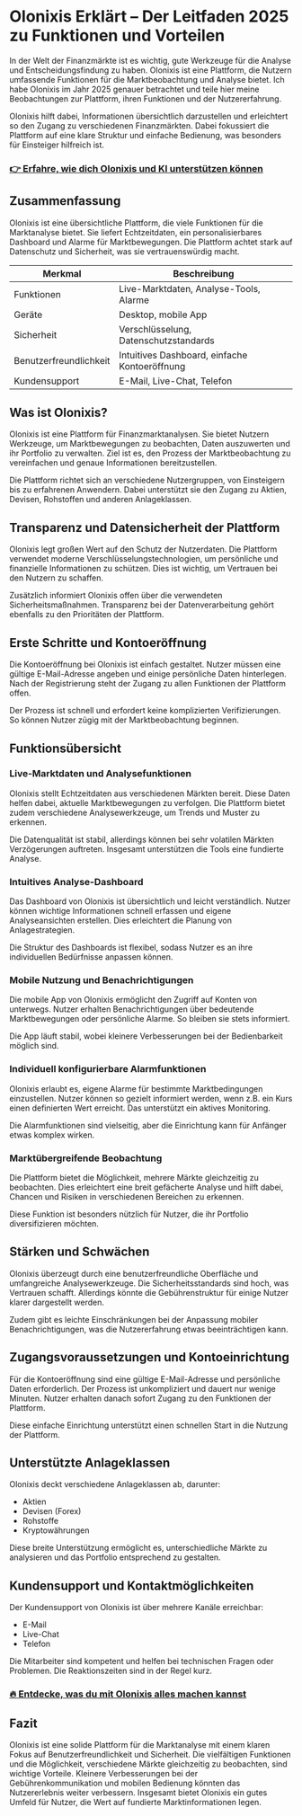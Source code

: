 # Olonixis Erklärt – Der Leitfaden 2025 zu Funktionen und Vorteilen
   
In der Welt der Finanzmärkte ist es wichtig, gute Werkzeuge für die Analyse und Entscheidungsfindung zu haben. Olonixis ist eine Plattform, die Nutzern umfassende Funktionen für die Marktbeobachtung und Analyse bietet. Ich habe Olonixis im Jahr 2025 genauer betrachtet und teile hier meine Beobachtungen zur Plattform, ihren Funktionen und der Nutzererfahrung.

Olonixis hilft dabei, Informationen übersichtlich darzustellen und erleichtert so den Zugang zu verschiedenen Finanzmärkten. Dabei fokussiert die Plattform auf eine klare Struktur und einfache Bedienung, was besonders für Einsteiger hilfreich ist.

### [👉 Erfahre, wie dich Olonixis und KI unterstützen können](https://t.co/gnS0B5tpJb)
## Zusammenfassung  
Olonixis ist eine übersichtliche Plattform, die viele Funktionen für die Marktanalyse bietet. Sie liefert Echtzeitdaten, ein personalisierbares Dashboard und Alarme für Marktbewegungen. Die Plattform achtet stark auf Datenschutz und Sicherheit, was sie vertrauenswürdig macht.

| Merkmal                   | Beschreibung                                   |
|---------------------------|------------------------------------------------|
| Funktionen                | Live-Marktdaten, Analyse-Tools, Alarme         |
| Geräte                    | Desktop, mobile App                             |
| Sicherheit                | Verschlüsselung, Datenschutzstandards          |
| Benutzerfreundlichkeit    | Intuitives Dashboard, einfache Kontoeröffnung  |
| Kundensupport             | E-Mail, Live-Chat, Telefon                      |

## Was ist Olonixis?  
Olonixis ist eine Plattform für Finanzmarktanalysen. Sie bietet Nutzern Werkzeuge, um Marktbewegungen zu beobachten, Daten auszuwerten und ihr Portfolio zu verwalten. Ziel ist es, den Prozess der Marktbeobachtung zu vereinfachen und genaue Informationen bereitzustellen.

Die Plattform richtet sich an verschiedene Nutzergruppen, von Einsteigern bis zu erfahrenen Anwendern. Dabei unterstützt sie den Zugang zu Aktien, Devisen, Rohstoffen und anderen Anlageklassen.

## Transparenz und Datensicherheit der Plattform  
Olonixis legt großen Wert auf den Schutz der Nutzerdaten. Die Plattform verwendet moderne Verschlüsselungstechnologien, um persönliche und finanzielle Informationen zu schützen. Dies ist wichtig, um Vertrauen bei den Nutzern zu schaffen.

Zusätzlich informiert Olonixis offen über die verwendeten Sicherheitsmaßnahmen. Transparenz bei der Datenverarbeitung gehört ebenfalls zu den Prioritäten der Plattform.

## Erste Schritte und Kontoeröffnung  
Die Kontoeröffnung bei Olonixis ist einfach gestaltet. Nutzer müssen eine gültige E-Mail-Adresse angeben und einige persönliche Daten hinterlegen. Nach der Registrierung steht der Zugang zu allen Funktionen der Plattform offen.

Der Prozess ist schnell und erfordert keine komplizierten Verifizierungen. So können Nutzer zügig mit der Marktbeobachtung beginnen.

## Funktionsübersicht  

### Live-Marktdaten und Analysefunktionen  
Olonixis stellt Echtzeitdaten aus verschiedenen Märkten bereit. Diese Daten helfen dabei, aktuelle Marktbewegungen zu verfolgen. Die Plattform bietet zudem verschiedene Analysewerkzeuge, um Trends und Muster zu erkennen.

Die Datenqualität ist stabil, allerdings können bei sehr volatilen Märkten Verzögerungen auftreten. Insgesamt unterstützen die Tools eine fundierte Analyse.

### Intuitives Analyse-Dashboard  
Das Dashboard von Olonixis ist übersichtlich und leicht verständlich. Nutzer können wichtige Informationen schnell erfassen und eigene Analyseansichten erstellen. Dies erleichtert die Planung von Anlagestrategien.

Die Struktur des Dashboards ist flexibel, sodass Nutzer es an ihre individuellen Bedürfnisse anpassen können.

### Mobile Nutzung und Benachrichtigungen  
Die mobile App von Olonixis ermöglicht den Zugriff auf Konten von unterwegs. Nutzer erhalten Benachrichtigungen über bedeutende Marktbewegungen oder persönliche Alarme. So bleiben sie stets informiert.

Die App läuft stabil, wobei kleinere Verbesserungen bei der Bedienbarkeit möglich sind.

### Individuell konfigurierbare Alarmfunktionen  
Olonixis erlaubt es, eigene Alarme für bestimmte Marktbedingungen einzustellen. Nutzer können so gezielt informiert werden, wenn z.B. ein Kurs einen definierten Wert erreicht. Das unterstützt ein aktives Monitoring.

Die Alarmfunktionen sind vielseitig, aber die Einrichtung kann für Anfänger etwas komplex wirken.

### Marktübergreifende Beobachtung  
Die Plattform bietet die Möglichkeit, mehrere Märkte gleichzeitig zu beobachten. Dies erleichtert eine breit gefächerte Analyse und hilft dabei, Chancen und Risiken in verschiedenen Bereichen zu erkennen.

Diese Funktion ist besonders nützlich für Nutzer, die ihr Portfolio diversifizieren möchten.

## Stärken und Schwächen  
Olonixis überzeugt durch eine benutzerfreundliche Oberfläche und umfangreiche Analysewerkzeuge. Die Sicherheitsstandards sind hoch, was Vertrauen schafft. Allerdings könnte die Gebührenstruktur für einige Nutzer klarer dargestellt werden.

Zudem gibt es leichte Einschränkungen bei der Anpassung mobiler Benachrichtigungen, was die Nutzererfahrung etwas beeinträchtigen kann.

## Zugangsvoraussetzungen und Kontoeinrichtung  
Für die Kontoeröffnung sind eine gültige E-Mail-Adresse und persönliche Daten erforderlich. Der Prozess ist unkompliziert und dauert nur wenige Minuten. Nutzer erhalten danach sofort Zugang zu den Funktionen der Plattform.

Diese einfache Einrichtung unterstützt einen schnellen Start in die Nutzung der Plattform.

## Unterstützte Anlageklassen  
Olonixis deckt verschiedene Anlageklassen ab, darunter:  
- Aktien  
- Devisen (Forex)  
- Rohstoffe  
- Kryptowährungen  

Diese breite Unterstützung ermöglicht es, unterschiedliche Märkte zu analysieren und das Portfolio entsprechend zu gestalten.

## Kundensupport und Kontaktmöglichkeiten  
Der Kundensupport von Olonixis ist über mehrere Kanäle erreichbar:  
- E-Mail  
- Live-Chat  
- Telefon  

Die Mitarbeiter sind kompetent und helfen bei technischen Fragen oder Problemen. Die Reaktionszeiten sind in der Regel kurz.

### [🔥 Entdecke, was du mit Olonixis alles machen kannst](https://t.co/gnS0B5tpJb)
## Fazit  
Olonixis ist eine solide Plattform für die Marktanalyse mit einem klaren Fokus auf Benutzerfreundlichkeit und Sicherheit. Die vielfältigen Funktionen und die Möglichkeit, verschiedene Märkte gleichzeitig zu beobachten, sind wichtige Vorteile. Kleinere Verbesserungen bei der Gebührenkommunikation und mobilen Bedienung könnten das Nutzererlebnis weiter verbessern. Insgesamt bietet Olonixis ein gutes Umfeld für Nutzer, die Wert auf fundierte Marktinformationen legen.